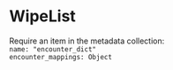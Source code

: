 # WipeList
Require an item in the metadata collection:  
`name: "encounter_dict"`  
`encounter_mappings: Object`